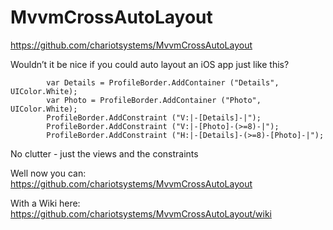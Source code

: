 # MvvmCrossAutoLayout

https://github.com/chariotsystems/MvvmCrossAutoLayout

Wouldn’t it be nice if you could auto layout an iOS app just like this?

            var Details = ProfileBorder.AddContainer ("Details", UIColor.White);
            var Photo = ProfileBorder.AddContainer ("Photo", UIColor.White);
            ProfileBorder.AddConstraint ("V:|-[Details]-|");
            ProfileBorder.AddConstraint ("V:|-[Photo]-(>=8)-|");
            ProfileBorder.AddConstraint ("H:|-[Details]-(>=8)-[Photo]-|");  

No clutter - just the views and the constraints

Well now you can:
https://github.com/chariotsystems/MvvmCrossAutoLayout

With a Wiki here:
https://github.com/chariotsystems/MvvmCrossAutoLayout/wiki


